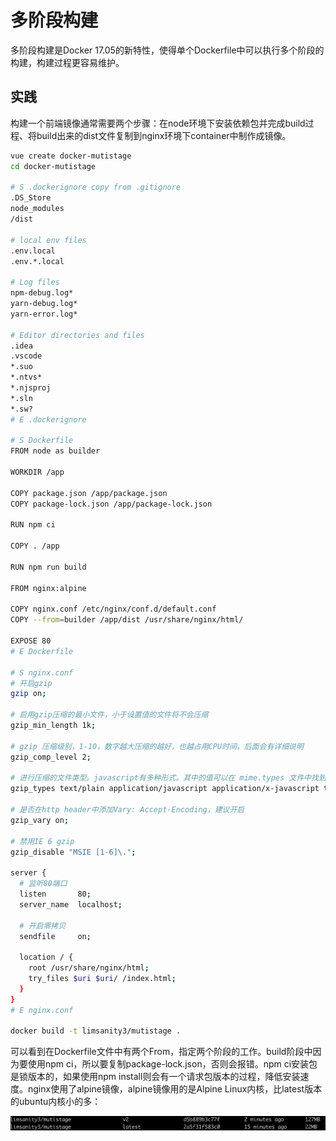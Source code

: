 # 多阶段构建

多阶段构建是Docker 17.05的新特性，使得单个Dockerfile中可以执行多个阶段的构建，构建过程更容易维护。

## 实践

构建一个前端镜像通常需要两个步骤：在node环境下安装依赖包并完成build过程、将build出来的dist文件复制到nginx环境下container中制作成镜像。

```bash
vue create docker-mutistage
cd docker-mutistage

# S .dockerignore copy from .gitignore
.DS_Store
node_modules
/dist

# local env files
.env.local
.env.*.local

# Log files
npm-debug.log*
yarn-debug.log*
yarn-error.log*

# Editor directories and files
.idea
.vscode
*.suo
*.ntvs*
*.njsproj
*.sln
*.sw?
# E .dockerignore

# S Dockerfile
FROM node as builder

WORKDIR /app

COPY package.json /app/package.json
COPY package-lock.json /app/package-lock.json

RUN npm ci

COPY . /app

RUN npm run build

FROM nginx:alpine

COPY nginx.conf /etc/nginx/conf.d/default.conf
COPY --from=builder /app/dist /usr/share/nginx/html/

EXPOSE 80
# E Dockerfile

# S nginx.conf
# 开启gzip
gzip on;

# 启用gzip压缩的最小文件，小于设置值的文件将不会压缩
gzip_min_length 1k;

# gzip 压缩级别，1-10，数字越大压缩的越好，也越占用CPU时间，后面会有详细说明
gzip_comp_level 2;

# 进行压缩的文件类型。javascript有多种形式。其中的值可以在 mime.types 文件中找到。不对图片做gzip
gzip_types text/plain application/javascript application/x-javascript text/css application/xml text/javascript;

# 是否在http header中添加Vary: Accept-Encoding，建议开启
gzip_vary on;

# 禁用IE 6 gzip
gzip_disable "MSIE [1-6]\.";

server {
  # 监听80端口
  listen       80;
  server_name  localhost;

  # 开启零拷贝
  sendfile     on;

  location / {
    root /usr/share/nginx/html;
    try_files $uri $uri/ /index.html;
  }
}
# E nginx.conf

docker build -t limsanity3/mutistage .
```

可以看到在Dockerfile文件中有两个From，指定两个阶段的工作。build阶段中因为要使用npm ci，所以要复制package-lock.json，否则会报错。npm ci安装包是锁版本的，如果使用npm install则会有一个请求包版本的过程，降低安装速度。nginx使用了alpine镜像，alpine镜像用的是Alpine Linux内核，比latest版本的ubuntu内核小的多：

![](./img/cache/3.png)